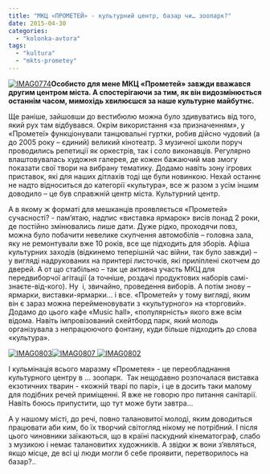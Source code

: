 ```yaml
---
title: "МКЦ «ПРОМЕТЕЙ» - культурний центр, базар чи… зоопарк?"
date: 2015-04-30
categories: 
  - "kolonka-avtora"
tags: 
  - "kultura"
  - "mkts-prometey"
---
```


[![IMAG0774](https://mpz.brovary.org/wp-content/uploads/2015/04/IMAG0774.jpg)](https://mpz.brovary.org/wp-content/uploads/2015/04/IMAG0774.jpg)**Особисто для мене МКЦ «Прометей» завжди вважався другим центром міста. А спостерігаючи за тим, як він видозмінюється останнім часом, мимохідь хвилюєшся за наше культурне майбутнє.**

Ще раніше, зайшовши до вестибюлю можна було здивуватись від того, який рух там відбувався. Окрім використання «за призначенням», у «Прометеї» функціонували танцювальні гуртки, робив дійсно чудовий (а до 2005 року – єдиний) великий кінотеатр. З музичної школи поруч проводились репетиції як оркестрів, так і соло виконавців. Регулярно влаштовувалась художня галерея, де кожен бажаючий мав змогу показати свої твори на вибрану тематику. Додамо навіть зону ігрових приставок, які для наших дітлахів тоді ще були новинкою. Нехай останнє не надто відноситься до категорії «культура», все ж разом з усім іншим доводило – це був справжній центр міста. Культурний центр.

А в якому ж форматі для мешканців проявляється «Прометей» сучасності? - пам’ятаю, надпис «виставка ярмарок» висів понад 2 роки, де постійно змінювались лише дати. Дуже рідко, проходячи повз, можна було побачити невелике скупчення автомобілів – головна зала, яку не ремонтували вже 10 років, все ще підходить для зборів. Афіша культурних заходів (відкинемо теперішній час війни, так було завжди) – у вигляді надрукованих на принтері листочків, які приліплені скотчем до дверей. А от що стабільно – так це активна участь МКЦ для передвиборчої агітації (а точніше, роздачі продуктових наборів самі-знаєте-від-кого). Ну  і, звичайно, проведення виборів. А потім знову – ярмарки, виставки-ярмарки… і все. «Прометей» у тому вигляді, яким він є зараз можна перейменовувати з «культурного» на «торговий». Додамо до цього кафе «Music hall», «популярність» якого вже всім відома. Навіть імпровізований скейтборд парк, який молодь організувала з непрацюючого фонтану, куди більше підходить до слова «культура».

 [![IMAG0803](https://mpz.brovary.org/wp-content/uploads/2015/04/IMAG0803.jpg)](https://mpz.brovary.org/wp-content/uploads/2015/04/IMAG0803.jpg)[![IMAG0807](https://mpz.brovary.org/wp-content/uploads/2015/04/IMAG0807.jpg) ](https://mpz.brovary.org/wp-content/uploads/2015/04/IMAG0807.jpg)[![IMAG0802](https://mpz.brovary.org/wp-content/uploads/2015/04/IMAG0802.jpg)](https://mpz.brovary.org/wp-content/uploads/2015/04/IMAG0802.jpg)

І кульмінація всього маразму «Прометея» - це переобладнання культурного центру в ... зоопарк.  Так нещодавно розпочалася виставка екзотичних тварин - «кожній тварі по парі», і це в досить таки малому для подібних речей приміщенні. Я вже не говорю про питання санітарії. Навіть боюсь припустити, що тут може бути завтра…

А у нашому місті, до речі, повно талановитої молоді, яким доводиться працювати аби ким, бо їх творчий світогляд нікому не потрібний. І після цього чиновники заїкаються, що в країні паскудний кінематограф, слабо з музикою і немає талановитих художників. А звідки ж вони з’являться, якщо місце, де всі ці люди могли б себе проявити, перетворилось на базар?..
